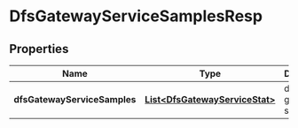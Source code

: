 # DfsGatewayServiceSamplesResp

## Properties
Name | Type | Description | Notes
------------ | ------------- | ------------- | -------------
**dfsGatewayServiceSamples** | [**List&lt;DfsGatewayServiceStat&gt;**](DfsGatewayServiceStat.md) | dfs gateway stat list |  [optional]
